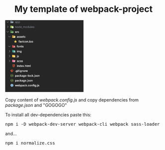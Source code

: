 <h1 align="center">My template of webpack-project</h1>

<img src="./src/img/asset-git.png" width="50%">

<p>Copy content of <i>webpack.config.js</i> and copy dependencies from <i>package.json</i> and "GOGOGO"</p>

<p>To install all dev-dependencies paste this:</p>
<pre>npm i -D webpack-dev-server webpack-cli webpack sass-loader clean-webpack-plugin copy-webpack-plugin cross-env css-loader html-webpack-plugin mini-css-extract-plugin node-sass</pre>

<p>and...</p>
<pre>npm i normalize.css</pre>
